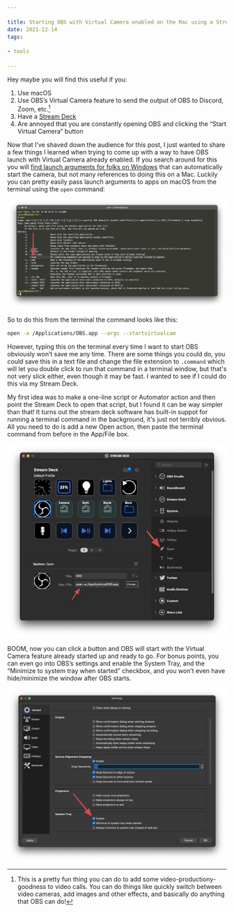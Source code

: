 ```yaml
---

title: Starting OBS with Virtual Camera enabled on the Mac using a Stream Deck
date: 2021-12-14
tags:

- tools

---
```


Hey maybe you will find this useful if you:
1. Use macOS
2. Use OBS’s Virtual Camera feature to send the output of OBS to Discord, Zoom, etc.[^1]
3. Have a [Stream Deck](https://www.elgato.com/en/stream-deck)
4. Are annoyed that you are constantly opening OBS and clicking the “Start Virtual Camera” button

Now that I’ve shaved down the audience for this post, I just wanted to share a few things I learned when trying to come up with a way to have OBS launch with Virtual Camera already enabled. If you search around for this you will [find launch arguments for folks on Windows](https://ideas.obsproject.com/posts/1120/option-to-automatically-start-virtual-camera) that can automatically start the camera, but not many references to doing this on a Mac. Luckily you can pretty easily pass launch arguments to apps on macOS from the terminal using the `open` command:

![Picture of a terminal window with help text for the open command](open_cmd.png)

So to do this from the terminal the command looks like this:

```bash
open -a /Applications/OBS.app --args --startvirtualcam
```

However, typing this on the terminal every time I want to start OBS obviously won’t save me any time. There are some things you could do, you could save this in a text file and change the file extension to `.command` which will let you double click to run that command in a terminal window, but that's not very slick either, even though it may be fast. I wanted to see if I could do this via my Stream Deck.

My first idea was to make a one-line script or Automator action and then point the Stream Deck to open that script, but I found it can be way simpler than that! It turns out the stream deck software has built-in suppot for running a terminal command in the background, it's just not terribly obvious. All you need to do is add a new Open action, then paste the terminal command from before in the App/File box.

![Screenshot of Stream Deck software](streamdeck_screenshot.png)

BOOM, now you can click a button and OBS will start with the Virtual Camera feature already started up and ready to go. For bonus points, you can even go into OBS’s settings and enable the System Tray, and the “Minimize to system tray when started” checkbox, and you won’t even have hide/minimize the window after OBS starts.

![Screenshot of the OBS settings window](obs_settings.png)

[^1]: This is a pretty fun thing you can do to add some video-productiony-goodness to video calls. You can do things like quickly switch between video cameras, add images and other effects, and basically do anything that OBS can do!